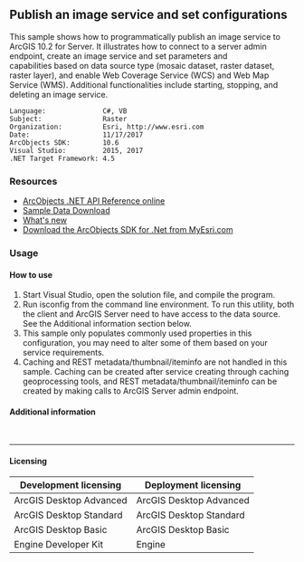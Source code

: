 ## Publish an image service and set configurations

This sample shows how to programmatically publish an image service to ArcGIS 10.2 for Server. It illustrates how to connect to a server admin endpoint, create an image service and set parameters and capabilities based on data source type (mosaic dataset, raster dataset, raster layer), and enable Web Coverage Service (WCS) and Web Map Service (WMS). Additional functionalities include starting, stopping, and deleting an image service.  


<!-- TODO: Fill this section below with metadata about this sample-->
```
Language:              C#, VB
Subject:               Raster
Organization:          Esri, http://www.esri.com
Date:                  11/17/2017
ArcObjects SDK:        10.6
Visual Studio:         2015, 2017
.NET Target Framework: 4.5
```

### Resources

* [ArcObjects .NET API Reference online](http://desktop.arcgis.com/en/arcobjects/latest/net/webframe.htm)  
* [Sample Data Download](../../releases)  
* [What's new](http://desktop.arcgis.com/en/arcobjects/latest/net/webframe.htm#05247c04-bfd9-4e36-ae09-bc6e833c3b14.htm)  
* [Download the ArcObjects SDK for .Net from MyEsri.com](https://my.esri.com/)  

### Usage
#### How to use  
1. Start Visual Studio, open the solution file, and compile the program.  
1. Run isconfig from the command line environment. To run this utility, both the client and ArcGIS Server need to have access to the data source. See the Additional information section below.  
1. This sample only populates commonly used properties in this configuration, you may need to alter some of them based on your service requirements.  
1. Caching and REST metadata/thumbnail/iteminfo are not handled in this sample. Caching can be created after service creating through caching geoprocessing tools, and REST metadata/thumbnail/iteminfo can be created by making calls to ArcGIS Server admin endpoint.  





#### Additional information  
<div xmlns="http://www.w3.org/1999/xhtml"> </div>  




---------------------------------

#### Licensing  
| Development licensing | Deployment licensing | 
| ------------- | ------------- | 
| ArcGIS Desktop Advanced | ArcGIS Desktop Advanced |  
| ArcGIS Desktop Standard | ArcGIS Desktop Standard |  
| ArcGIS Desktop Basic | ArcGIS Desktop Basic |  
| Engine Developer Kit | Engine |  


